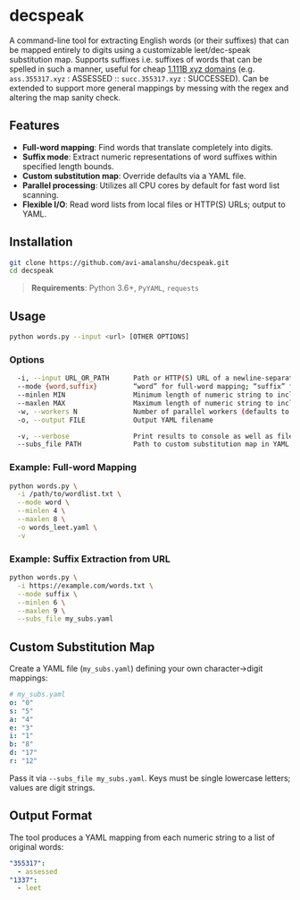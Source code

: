 # decspeak

A command-line tool for extracting English words (or their suffixes) that can be mapped entirely to digits using a customizable leet/dec-speak substitution map. Supports suffixes i.e. suffixes of words that can be spelled in such a manner, useful for cheap [1.111B xyz domains](https://gen.xyz/1111b) (e.g. `ass.355317.xyz` : ASSESSED :: `succ.355317.xyz` : SUCCESSED). Can be extended to support more general mappings by messing with the regex and altering the map sanity check. 

## Features

- **Full-word mapping**: Find words that translate completely into digits.  
- **Suffix mode**: Extract numeric representations of word suffixes within specified length bounds.  
- **Custom substitution map**: Override defaults via a YAML file.  
- **Parallel processing**: Utilizes all CPU cores by default for fast word list scanning.  
- **Flexible I/O**: Read word lists from local files or HTTP(S) URLs; output to YAML.

## Installation

```bash
git clone https://github.com/avi-amalanshu/decspeak.git
cd decspeak
```

> **Requirements**: Python 3.6+, `PyYAML`, `requests`

## Usage

```bash
python words.py --input <url> [OTHER OPTIONS]
```

### Options

```bash
  -i, --input URL_OR_PATH      Path or HTTP(S) URL of a newline-separated word list  [required]
  --mode {word,suffix}         “word” for full-word mapping; “suffix” for suffix extraction  [default: word]
  --minlen MIN                 Minimum length of numeric string to include         [default: 6]
  --maxlen MAX                 Maximum length of numeric string to include         [default: 9]
  -w, --workers N              Number of parallel workers (defaults to CPU count)
  -o, --output FILE            Output YAML filename

  -v, --verbose                Print results to console as well as file
  --subs_file PATH             Path to custom substitution map in YAML format
```

### Example: Full-word Mapping

```bash
python words.py \
  -i /path/to/wordlist.txt \
  --mode word \
  --minlen 4 \
  --maxlen 8 \
  -o words_leet.yaml \
  -v
```

### Example: Suffix Extraction from URL

```bash
python words.py \
  -i https://example.com/words.txt \
  --mode suffix \
  --minlen 6 \
  --maxlen 9 \
  --subs_file my_subs.yaml
```

## Custom Substitution Map

Create a YAML file (`my_subs.yaml`) defining your own character→digit mappings:

```yaml
# my_subs.yaml
o: "0"
s: "5"
a: "4"
e: "3"
i: "1"
b: "8"
d: "17"
r: "12"
```

Pass it via `--subs_file my_subs.yaml`. Keys must be single lowercase letters; values are digit strings.

## Output Format

The tool produces a YAML mapping from each numeric string to a list of original words:

```yaml
"355317":
  - assessed
"1337":
  - leet
```
